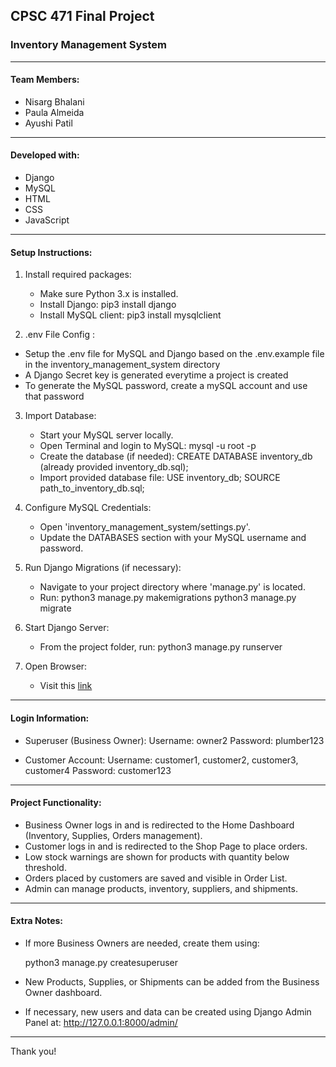 ## CPSC 471 Final Project
### Inventory Management System
---------------------------------------

#### Team Members:
- Nisarg Bhalani
- Paula Almeida
- Ayushi Patil

---------------------------------------

#### Developed with:
- Django
- MySQL
- HTML
- CSS
- JavaScript

---------------------------------------
#### Setup Instructions:

1. Install required packages:
   - Make sure Python 3.x is installed.
   - Install Django:
     pip3 install django
   - Install MySQL client:
     pip3 install mysqlclient

2. .env File Config :
  - Setup the .env file for MySQL and Django based on the .env.example file in the inventory_management_system directory
  - A Django Secret key is generated everytime a project is created
  - To generate the MySQL password, create a mySQL account and use that password


3. Import Database:
   - Start your MySQL server locally.
   - Open Terminal and login to MySQL:
     mysql -u root -p
   - Create the database (if needed):
     CREATE DATABASE inventory_db (already provided inventory_db.sql);
   - Import provided database file:
     USE inventory_db;
     SOURCE path_to_inventory_db.sql;

4. Configure MySQL Credentials:
   - Open 'inventory_management_system/settings.py'.
   - Update the DATABASES section with your MySQL username and password.

5. Run Django Migrations (if necessary):
   - Navigate to your project directory where 'manage.py' is located.
   - Run:
     python3 manage.py makemigrations
     python3 manage.py migrate

6. Start Django Server:
   - From the project folder, run:
     python3 manage.py runserver

7. Open Browser:
   - Visit this [link](http://127.0.0.1:8000/)

---------------------------------------
#### Login Information:

- Superuser (Business Owner):
  Username: owner2
  Password: plumber123

- Customer Account:
  Username: customer1, customer2, customer3, customer4
  Password: customer123

---------------------------------------
#### Project Functionality:

- Business Owner logs in and is redirected to the Home Dashboard (Inventory, Supplies, Orders management).
- Customer logs in and is redirected to the Shop Page to place orders.
- Low stock warnings are shown for products with quantity below threshold.
- Orders placed by customers are saved and visible in Order List.
- Admin can manage products, inventory, suppliers, and shipments.

---------------------------------------
#### Extra Notes:

- If more Business Owners are needed, create them using:

  python3 manage.py createsuperuser

- New Products, Supplies, or Shipments can be added from the Business Owner dashboard.
- If necessary, new users and data can be created using Django Admin Panel at:
  http://127.0.0.1:8000/admin/
  
---------------------------------------
Thank you!


